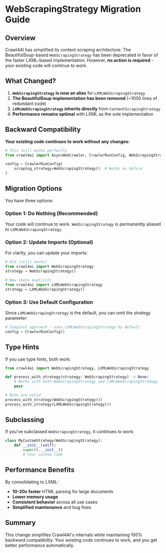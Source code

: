# WebScrapingStrategy Migration Guide

## Overview

Crawl4AI has simplified its content scraping architecture. The BeautifulSoup-based `WebScrapingStrategy` has been deprecated in favor of the faster LXML-based implementation. However, **no action is required** - your existing code will continue to work.

## What Changed?

1. **`WebScrapingStrategy` is now an alias** for `LXMLWebScrapingStrategy`
2. **The BeautifulSoup implementation has been removed** (~1000 lines of redundant code)
3. **`LXMLWebScrapingStrategy` inherits directly** from `ContentScrapingStrategy`
4. **Performance remains optimal** with LXML as the sole implementation

## Backward Compatibility

**Your existing code continues to work without any changes:**

```python
# This still works perfectly
from crawl4ai import AsyncWebCrawler, CrawlerRunConfig, WebScrapingStrategy

config = CrawlerRunConfig(
    scraping_strategy=WebScrapingStrategy()  # Works as before
)
```

## Migration Options

You have three options:

### Option 1: Do Nothing (Recommended)
Your code will continue to work. `WebScrapingStrategy` is permanently aliased to `LXMLWebScrapingStrategy`.

### Option 2: Update Imports (Optional)
For clarity, you can update your imports:

```python
# Old (still works)
from crawl4ai import WebScrapingStrategy
strategy = WebScrapingStrategy()

# New (more explicit)
from crawl4ai import LXMLWebScrapingStrategy
strategy = LXMLWebScrapingStrategy()
```

### Option 3: Use Default Configuration
Since `LXMLWebScrapingStrategy` is the default, you can omit the strategy parameter:

```python
# Simplest approach - uses LXMLWebScrapingStrategy by default
config = CrawlerRunConfig()
```

## Type Hints

If you use type hints, both work:

```python
from crawl4ai import WebScrapingStrategy, LXMLWebScrapingStrategy

def process_with_strategy(strategy: WebScrapingStrategy) -> None:
    # Works with both WebScrapingStrategy and LXMLWebScrapingStrategy
    pass

# Both are valid
process_with_strategy(WebScrapingStrategy())
process_with_strategy(LXMLWebScrapingStrategy())
```

## Subclassing

If you've subclassed `WebScrapingStrategy`, it continues to work:

```python
class MyCustomStrategy(WebScrapingStrategy):
    def __init__(self):
        super().__init__()
        # Your custom code
```

## Performance Benefits

By consolidating to LXML:

- **10-20x faster** HTML parsing for large documents
- **Lower memory usage**
- **Consistent behavior** across all use cases
- **Simplified maintenance** and bug fixes

## Summary

This change simplifies Crawl4AI's internals while maintaining 100% backward compatibility. Your existing code continues to work, and you get better performance automatically.